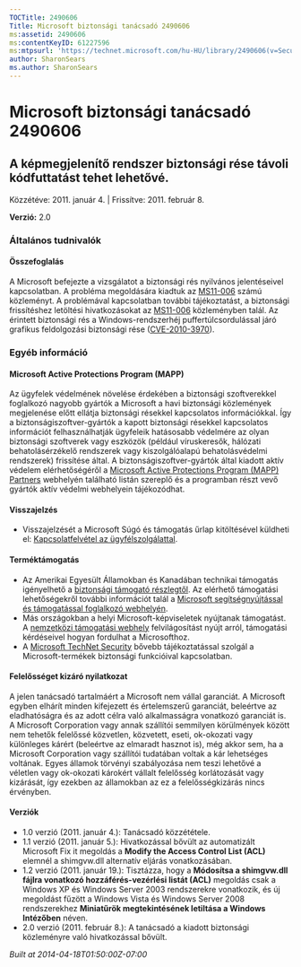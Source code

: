 ```yaml
---
TOCTitle: 2490606
Title: Microsoft biztonsági tanácsadó 2490606
ms:assetid: 2490606
ms:contentKeyID: 61227596
ms:mtpsurl: 'https://technet.microsoft.com/hu-HU/library/2490606(v=Security.10)'
author: SharonSears
ms.author: SharonSears
---
```


Microsoft biztonsági tanácsadó 2490606
======================================

A képmegjelenítő rendszer biztonsági rése távoli kódfuttatást tehet lehetővé.
-----------------------------------------------------------------------------

Közzétéve: 2011. január 4. | Frissítve: 2011. február 8.

**Verzió:** 2.0

### Általános tudnivalók

#### Összefoglalás

A Microsoft befejezte a vizsgálatot a biztonsági rés nyilvános jelentéseivel kapcsolatban. A probléma megoldására kiadtuk az [MS11-006](http://go.microsoft.com/fwlink/?linkid=208146) számú közleményt. A problémával kapcsolatban további tájékoztatást, a biztonsági frissítéshez letöltési hivatkozásokat az [MS11-006](http://go.microsoft.com/fwlink/?linkid=208146) közleményben talál. Az érintett biztonsági rés a Windows-rendszerhéj puffertúlcsordulással járó grafikus feldolgozási biztonsági rése ([CVE-2010-3970](http://www.cve.mitre.org/cgi-bin/cvename.cgi?name=cve-2010-3970)).

### Egyéb információ

#### Microsoft Active Protections Program (MAPP)

Az ügyfelek védelmének növelése érdekében a biztonsági szoftverekkel foglalkozó nagyobb gyártók a Microsoft a havi biztonsági közlemények megjelenése előtt ellátja biztonsági résekkel kapcsolatos információkkal. Így a biztonságiszoftver-gyártók a kapott biztonsági résekkel kapcsolatos információt felhasználhatják ügyfeleik hatásosabb védelmére az olyan biztonsági szoftverek vagy eszközök (például víruskeresők, hálózati behatolásérzékelő rendszerek vagy kiszolgálóalapú behatolásvédelmi rendszerek) frissítése által. A biztonságiszoftver-gyártók által kiadott aktív védelem elérhetőségéről a [Microsoft Active Protections Program (MAPP) Partners](http://www.microsoft.com/security/msrc/mapp/partners.mspx) webhelyén található listán szereplő és a programban részt vevő gyártók aktív védelmi webhelyein tájékozódhat.

#### Visszajelzés

-   Visszajelzését a Microsoft Súgó és támogatás űrlap kitöltésével küldheti el: [Kapcsolatfelvétel az ügyfélszolgálattal](https://support.microsoft.com/common/survey.aspx?scid=sw;en;1257&amp;showpage=1&amp;ws=technet&amp;sd=tech).

#### Terméktámogatás

-   Az Amerikai Egyesült Államokban és Kanadában technikai támogatás igényelhető a [biztonsági támogató részlegtől](http://go.microsoft.com/fwlink/?linkid=21131). Az elérhető támogatási lehetőségekről további információt talál a [Microsoft segítségnyújtással és támogatással foglalkozó webhelyén](http://support.microsoft.com/).
-   Más országokban a helyi Microsoft-képviseletek nyújtanak támogatást. A [nemzetközi támogatási webhely](http://go.microsoft.com/fwlink/?linkid=21155) felvilágosítást nyújt arról, támogatási kérdéseivel hogyan fordulhat a Microsofthoz.
-   A [Microsoft TechNet Security](http://go.microsoft.com/fwlink/?linkid=21132) bővebb tájékoztatással szolgál a Microsoft-termékek biztonsági funkcióival kapcsolatban.

#### Felelősséget kizáró nyilatkozat

A jelen tanácsadó tartalmáért a Microsoft nem vállal garanciát. A Microsoft egyben elhárít minden kifejezett és értelemszerű garanciát, beleértve az eladhatóságra és az adott célra való alkalmasságra vonatkozó garanciát is. A Microsoft Corporation vagy annak szállítói semmilyen körülmények között nem tehetők felelőssé közvetlen, közvetett, eseti, ok-okozati vagy különleges kárért (beleértve az elmaradt hasznot is), még akkor sem, ha a Microsoft Corporation vagy szállítói tudatában voltak a kár lehetséges voltának. Egyes államok törvényi szabályozása nem teszi lehetővé a véletlen vagy ok-okozati károkért vállalt felelősség korlátozását vagy kizárását, így ezekben az államokban az ez a felelősségkizárás nincs érvényben.

#### Verziók

-   1.0 verzió (2011. január 4.): Tanácsadó közzététele.
-   1.1 verzió (2011. január 5.): Hivatkozással bővült az automatizált Microsoft Fix it megoldás a **Modify the Access Control List (ACL)** elemnél a shimgvw.dll alternatív eljárás vonatkozásában.
-   1.2 verzió (2011. január 19.): Tisztázza, hogy a **Módosítsa a shimgvw.dll fájlra vonatkozó hozzáférés-vezérlési listát (ACL)** megoldás csak a Windows XP és Windows Server 2003 rendszerekre vonatkozik, és új megoldást fűzött a Windows Vista és Windows Server 2008 rendszerekhez **Miniatűrök megtekintésének letiltása a Windows Intézőben** néven.
-   2.0 verzió (2011. február 8.): A tanácsadó a kiadott biztonsági közleményre való hivatkozással bővült.

*Built at 2014-04-18T01:50:00Z-07:00*
